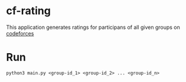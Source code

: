 # cf-rating

This application generates ratings for participans of all given groups on [codeforces](https://codeforces.com/)

# Run

```
python3 main.py <group-id_1> <group-id_2> ... <group-id_n>
```
